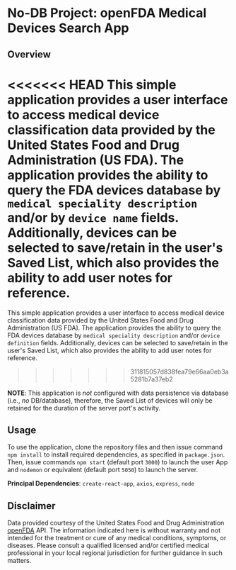# No-DB Project: openFDA Medical Devices Search App

## Overview

<<<<<<< HEAD
This simple application provides a user interface to access medical device classification data provided by the United States Food and Drug Administration (US FDA). The application provides the ability to query the FDA devices database by `medical speciality description` and/or by `device name` fields. Additionally, devices can be selected to save/retain in the user's Saved List, which also provides the ability to add user notes for reference.
=======
This simple application provides a user interface to access medical device classification data provided by the United States Food and Drug Administration (US FDA). The application provides the ability to query the FDA devices database by `medical speciality description` and/or `device definition` fields. Additionally, devices can be selected to save/retain in the user's Saved List, which also provides the ability to add user notes for reference.
>>>>>>> 311815057d838fea79e66aa0eb3a5281b7a37eb2

**NOTE**: This application is *not* configured with data persistence via database (i.e., *no* DB/database), therefore, the Saved List of devices will only be retained for the duration of the server port's activity.

## Usage

To use the application, clone the repository files and then issue command `npm install` to install required dependencies, as specified in `package.json`. Then, issue commands `npm start` (default port `3000`) to launch the user App and `nodemon` or equivalent (default port `5050`) to launch the server.

**Principal Dependencies**: `create-react-app`, `axios`, `express`, `node`

## Disclaimer

Data provided courtesy of the United States Food and Drug Administration [openFDA](https://open.fda.gov) API. The information indicated here is without warranty and not intended for the treatment or cure of any medical conditions, symptoms, or diseases. Please consult a qualified licensed and/or certified medical professional in your local regional jurisdiction for further guidance in such matters.
